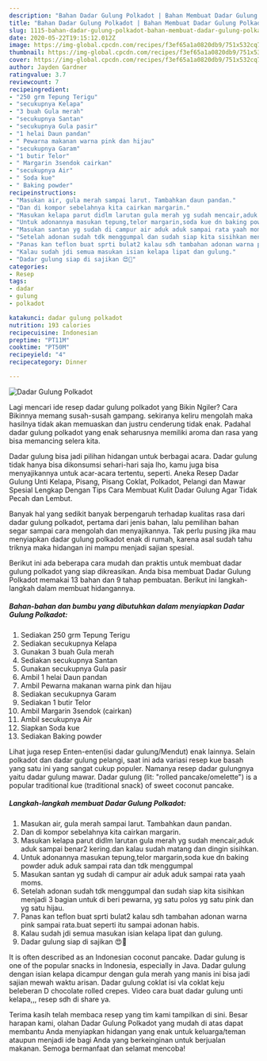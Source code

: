 ```yaml
---
description: "Bahan Dadar Gulung Polkadot | Bahan Membuat Dadar Gulung Polkadot Yang Paling Enak"
title: "Bahan Dadar Gulung Polkadot | Bahan Membuat Dadar Gulung Polkadot Yang Paling Enak"
slug: 1115-bahan-dadar-gulung-polkadot-bahan-membuat-dadar-gulung-polkadot-yang-paling-enak
date: 2020-05-22T19:15:12.012Z
image: https://img-global.cpcdn.com/recipes/f3ef65a1a0820db9/751x532cq70/dadar-gulung-polkadot-foto-resep-utama.jpg
thumbnail: https://img-global.cpcdn.com/recipes/f3ef65a1a0820db9/751x532cq70/dadar-gulung-polkadot-foto-resep-utama.jpg
cover: https://img-global.cpcdn.com/recipes/f3ef65a1a0820db9/751x532cq70/dadar-gulung-polkadot-foto-resep-utama.jpg
author: Jayden Gardner
ratingvalue: 3.7
reviewcount: 7
recipeingredient:
- "250 grm Tepung Terigu"
- "secukupnya Kelapa"
- "3 buah Gula merah"
- "secukupnya Santan"
- "secukupnya Gula pasir"
- "1 helai Daun pandan"
- " Pewarna makanan warna pink dan hijau"
- "secukupnya Garam"
- "1 butir Telor"
- " Margarin 3sendok cairkan"
- "secukupnya Air"
- " Soda kue"
- " Baking powder"
recipeinstructions:
- "Masukan air, gula merah sampai larut. Tambahkan daun pandan."
- "Dan di kompor sebelahnya kita cairkan margarin."
- "Masukan kelapa parut didlm larutan gula merah yg sudah mencair,aduk aduk sampai benar2 kering.dan kalau sudah matang dan dingin sisihkan."
- "Untuk adonannya masukan tepung,telor margarin,soda kue dn baking powder aduk aduk sampai rata dan tdk menggumpal"
- "Masukan santan yg sudah di campur air aduk aduk sampai rata yaah moms."
- "Setelah adonan sudah tdk menggumpal dan sudah siap kita sisihkan menjadi 3 bagian untuk di beri pewarna, yg satu polos yg satu pink dan yg satu hijau."
- "Panas kan teflon buat sprti bulat2 kalau sdh tambahan adonan warna pink sampai rata.buat seperti itu sampai adonan habis."
- "Kalau sudah jdi semua masukan isian kelapa lipat dan gulung."
- "Dadar gulung siap di sajikan 😍🥰"
categories:
- Resep
tags:
- dadar
- gulung
- polkadot

katakunci: dadar gulung polkadot 
nutrition: 193 calories
recipecuisine: Indonesian
preptime: "PT11M"
cooktime: "PT50M"
recipeyield: "4"
recipecategory: Dinner

---
```



![Dadar Gulung Polkadot](https://img-global.cpcdn.com/recipes/f3ef65a1a0820db9/751x532cq70/dadar-gulung-polkadot-foto-resep-utama.jpg)

Lagi mencari ide resep dadar gulung polkadot yang Bikin Ngiler? Cara Bikinnya memang susah-susah gampang. sekiranya keliru mengolah maka hasilnya tidak akan memuaskan dan justru cenderung tidak enak. Padahal dadar gulung polkadot yang enak seharusnya memiliki aroma dan rasa yang bisa memancing selera kita.

Dadar gulung bisa jadi pilihan hidangan untuk berbagai acara. Dadar gulung tidak hanya bisa dikonsumsi sehari-hari saja lho, kamu juga bisa menyajikannya untuk acar-acara tertentu, seperti. Aneka Resep Dadar Gulung Unti Kelapa, Pisang, Pisang Coklat, Polkadot, Pelangi dan Mawar Spesial Lengkap Dengan Tips Cara Membuat Kulit Dadar Gulung Agar Tidak Pecah dan Lembut.

Banyak hal yang sedikit banyak berpengaruh terhadap kualitas rasa dari dadar gulung polkadot, pertama dari jenis bahan, lalu pemilihan bahan segar sampai cara mengolah dan menyajikannya. Tak perlu pusing jika mau menyiapkan dadar gulung polkadot enak di rumah, karena asal sudah tahu triknya maka hidangan ini mampu menjadi sajian spesial.


Berikut ini ada beberapa cara mudah dan praktis untuk membuat dadar gulung polkadot yang siap dikreasikan. Anda bisa membuat Dadar Gulung Polkadot memakai 13 bahan dan 9 tahap pembuatan. Berikut ini langkah-langkah dalam membuat hidangannya.

<!--inarticleads1-->

##### Bahan-bahan dan bumbu yang dibutuhkan dalam menyiapkan Dadar Gulung Polkadot:

1. Sediakan 250 grm Tepung Terigu
1. Sediakan secukupnya Kelapa
1. Gunakan 3 buah Gula merah
1. Sediakan secukupnya Santan
1. Gunakan secukupnya Gula pasir
1. Ambil 1 helai Daun pandan
1. Ambil  Pewarna makanan warna pink dan hijau
1. Sediakan secukupnya Garam
1. Sediakan 1 butir Telor
1. Ambil  Margarin 3sendok (cairkan)
1. Ambil secukupnya Air
1. Siapkan  Soda kue
1. Sediakan  Baking powder


Lihat juga resep Enten-enten(isi dadar gulung/Mendut) enak lainnya. Selain polkadot dan dadar gulung pelangi, saat ini ada variasi resep kue basah yang satu ini yang sangat cukup populer. Namanya resep dadar gulungnya yaitu dadar gulung mawar. Dadar gulung (lit: &#34;rolled pancake/omelette&#34;) is a popular traditional kue (traditional snack) of sweet coconut pancake. 

<!--inarticleads2-->

##### Langkah-langkah membuat Dadar Gulung Polkadot:

1. Masukan air, gula merah sampai larut. Tambahkan daun pandan.
1. Dan di kompor sebelahnya kita cairkan margarin.
1. Masukan kelapa parut didlm larutan gula merah yg sudah mencair,aduk aduk sampai benar2 kering.dan kalau sudah matang dan dingin sisihkan.
1. Untuk adonannya masukan tepung,telor margarin,soda kue dn baking powder aduk aduk sampai rata dan tdk menggumpal
1. Masukan santan yg sudah di campur air aduk aduk sampai rata yaah moms.
1. Setelah adonan sudah tdk menggumpal dan sudah siap kita sisihkan menjadi 3 bagian untuk di beri pewarna, yg satu polos yg satu pink dan yg satu hijau.
1. Panas kan teflon buat sprti bulat2 kalau sdh tambahan adonan warna pink sampai rata.buat seperti itu sampai adonan habis.
1. Kalau sudah jdi semua masukan isian kelapa lipat dan gulung.
1. Dadar gulung siap di sajikan 😍🥰


It is often described as an Indonesian coconut pancake. Dadar gulung is one of the popular snacks in Indonesia, especially in Java. Dadar gulung dengan isian kelapa dicampur dengan gula merah yang manis ini bisa jadi sajian mewah waktu arisan. Dadar gulung coklat isi vla coklat keju beleberan D chocolate rolled crepes. Video cara buat dadar gulung unti kelapa,,, resep sdh di share ya. 

Terima kasih telah membaca resep yang tim kami tampilkan di sini. Besar harapan kami, olahan Dadar Gulung Polkadot yang mudah di atas dapat membantu Anda menyiapkan hidangan yang enak untuk keluarga/teman ataupun menjadi ide bagi Anda yang berkeinginan untuk berjualan makanan. Semoga bermanfaat dan selamat mencoba!
